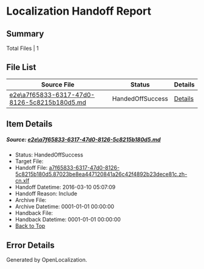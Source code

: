 # <a name='report-top'></a> Localization Handoff Report

## Summary
 Total Files | 1

## File List
 Source File | Status | Details 
 ----------- | ------ | ------- 
 [e2e\a7f65833-6317-47d0-8126-5c8215b180d5.md](https://github.com/OpenLocalizationTest/oltest/blob/eaf3797a799112bd26badd34cf188ae3812c813a/e2e/a7f65833-6317-47d0-8126-5c8215b180d5.md) | HandedOffSuccess | [Details](#46cc609c30b14bb59cd92ee671cd5a8ecdf819fb4)

## Item Details
##### <a name='46cc609c30b14bb59cd92ee671cd5a8ecdf819fb4'></a> Source: [e2e\a7f65833-6317-47d0-8126-5c8215b180d5.md](https://github.com/OpenLocalizationTest/oltest/blob/eaf3797a799112bd26badd34cf188ae3812c813a/e2e/a7f65833-6317-47d0-8126-5c8215b180d5.md)
* Status: HandedOffSuccess
* Target File: 
* Handoff File: [a7f65833-6317-47d0-8126-5c8215b180d5.87023be8ea447120841a26c42f4892b23dece81c.zh-cn.xlf](https://github.com/OpenLocalizationTestOrg/olhandoff/blob/e7b00fc8d7cf001526bb3d34dd30ca2c62091447/ol-handoff/OpenLocalizationTestOrg/oltest.zh-cn/xinjiang/ht/a7f65833-6317-47d0-8126-5c8215b180d5.87023be8ea447120841a26c42f4892b23dece81c.zh-cn.xlf)
* Handoff Datetime: 2016-03-10 05:07:09
* Handoff Reason: Include
* Archive File: 
* Archive Datetime: 0001-01-01 00:00:00
* Handback File: 
* Handback Datetime: 0001-01-01 00:00:00
* [Back to Top](#report-top)


## Error Details

Generated by OpenLocalization.
